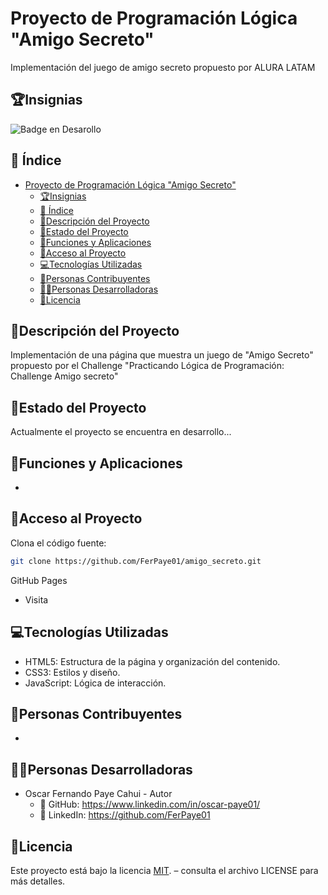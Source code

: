 # Proyecto de Programación Lógica "Amigo Secreto"
Implementación del juego de amigo secreto propuesto por ALURA LATAM
## 🏆Insignias
   ![Badge en Desarollo](https://img.shields.io/badge/STATUS-EN%20DESAROLLO-green)

## 📌 Índice

- [Proyecto de Programación Lógica "Amigo Secreto"](#proyecto-de-programación-lógica-amigo-secreto)
  - [🏆Insignias](#insignias)
  - [📌 Índice](#-índice)
  - [📙Descripción del Proyecto](#descripción-del-proyecto)
  - [🚀Estado del Proyecto](#estado-del-proyecto)
  - [🎥Funciones y Aplicaciones](#funciones-y-aplicaciones)
  - [📁Acceso al Proyecto](#acceso-al-proyecto)
  - [💻Tecnologías Utilizadas](#tecnologías-utilizadas)
  - [🤝Personas Contribuyentes](#personas-contribuyentes)
  - [👨‍💻Personas Desarrolladoras](#personas-desarrolladoras)
  - [📜Licencia](#licencia)


## 📙Descripción del Proyecto
Implementación de una página que muestra un juego de "Amigo Secreto" propuesto por el Challenge "Practicando Lógica de Programación: Challenge Amigo secreto"







## 🚀Estado del Proyecto
Actualmente el proyecto se encuentra en desarrollo...

## 🎥Funciones y Aplicaciones
- 


## 📁Acceso al Proyecto
Clona el código fuente:
```sh
git clone https://github.com/FerPaye01/amigo_secreto.git
```

GitHub Pages
- Visita 

## 💻Tecnologías Utilizadas
- HTML5: Estructura de la página y organización del contenido.
- CSS3: Estilos y diseño.
- JavaScript: Lógica de interacción.


## 🤝Personas Contribuyentes
- 

## 👨‍💻Personas Desarrolladoras
- Oscar Fernando Paye Cahui - Autor
  - 🐙 GitHub: https://www.linkedin.com/in/oscar-paye01/
  - 💼 LinkedIn: https://github.com/FerPaye01

## 📜Licencia
Este proyecto está bajo la licencia  [MIT](./LICENSE).   – consulta el archivo LICENSE para más detalles.



